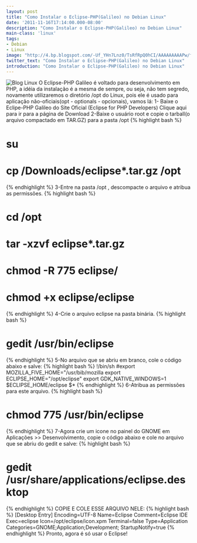 ```yaml
---
layout: post
title: "Como Instalar o Eclipse-PHP(Galileo) no Debian Linux"
date: '2011-11-16T17:14:00.000-08:00'
description: "Como Instalar o Eclipse-PHP(Galileo) no Debian Linux"
main-class: 'linux'
tags:
- Debian
- Linux
image: "http://4.bp.blogspot.com/-Uf_YHn7Lnz0/TsRfRpQ0hCI/AAAAAAAAAPw/fGpfv-KxfkA/s72-c/eclipse-galileo-splash-for-linux.jpg"
twitter_text: "Como Instalar o Eclipse-PHP(Galileo) no Debian Linux"
introduction: "Como Instalar o Eclipse-PHP(Galileo) no Debian Linux"
---
```

![Blog Linux](http://4.bp.blogspot.com/-Uf_YHn7Lnz0/TsRfRpQ0hCI/AAAAAAAAAPw/fGpfv-KxfkA/s320/eclipse-galileo-splash-for-linux.jpg "Blog Linux")
O Eclipse-PHP Galileo é voltado para desenvolvimento em PHP, a idéia da instalação é a mesma de sempre,
ou seja, não tem segredo, novamente utilizaremos o diretório /opt do Linux, pois ele
é usado para aplicação não-oficiais(opt - optionals - opcionais), vamos lá:
1- Baixe o Eclipe-PHP Galileo do Site Oficial (Eclipse for PHP Developers)
Clique aqui para ir para a página de Download
2-Baixe o usuário root e copie o tarball(o arquivo compactado em TAR.GZ) para a pasta /opt
{% highlight bash %}
# su
# cp /Downloads/eclipse*.tar.gz /opt
{% endhighlight %}
3-Entre na pasta /opt , descompacte o arquivo e atribua as permissões.
{% highlight bash %}
# cd /opt
# tar -xzvf eclipse*.tar.gz
# chmod -R 775 eclipse/
# chmod +x eclipse/eclipse
{% endhighlight %}
4-Crie o arquivo eclipse na pasta binária.
{% highlight bash %}
# gedit /usr/bin/eclipse
{% endhighlight %}
5-No arquivo que se abriu em branco, cole o código abaixo e salve:
{% highlight bash %}
!/bin/sh
#export MOZILLA_FIVE_HOME="/usr/bib/mozilla
export ECLIPSE_HOME="/opt/eclipse"
export GDK_NATIVE_WINDOWS=1
$ECLIPSE_HOME/eclipse $*
{% endhighlight %}
6-Atribua as permissões para este arquivo.
{% highlight bash %}
# chmod 775 /usr/bin/eclipse
{% endhighlight %}
7-Agora crie um icone no painel do GNOME  em Aplicações >> Desenvolvimento, copie o código abaixo e cole no arquivo
que se abriu do gedit e salve:
{% highlight bash %}
# gedit /usr/share/applications/eclipse.desktop
{% endhighlight %}
COPIE E COLE ESSE ARQUIVO NELE:
{% highlight bash %}
[Desktop Entry]
Encoding=UTF-8
Name=Eclipse
Comment=Eclipse IDE
Exec=eclipse
Icon=/opt/eclipse/icon.xpm
Terminal=false
Type=Application
Categories=GNOME;Application;Development;
StartupNotify=true
{% endhighlight %}
Pronto, agora é só usar o Eclipse!
